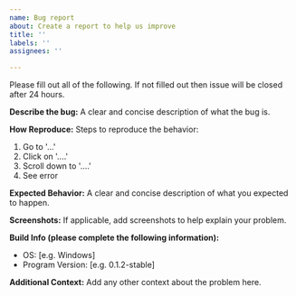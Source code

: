 ```yaml
---
name: Bug report
about: Create a report to help us improve
title: ''
labels: ''
assignees: ''

---
```

Please fill out all of the following. If not filled out then issue will be closed after 24 hours.

**Describe the bug:**
A clear and concise description of what the bug is.

**How Reproduce:**
Steps to reproduce the behavior:
1. Go to '...'
2. Click on '....'
3. Scroll down to '....'
4. See error

**Expected Behavior:**
A clear and concise description of what you expected to happen.

**Screenshots:**
If applicable, add screenshots to help explain your problem.

**Build Info (please complete the following information):**
 - OS: [e.g. Windows]
 - Program Version: [e.g. 0.1.2-stable]


**Additional Context:**
Add any other context about the problem here.
